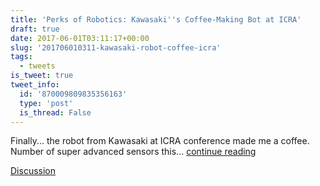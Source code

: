 ```yaml
---
title: 'Perks of Robotics: Kawasaki''s Coffee-Making Bot at ICRA'
draft: true
date: 2017-06-01T03:11:17+00:00
slug: '201706010311-kawasaki-robot-coffee-icra'
tags:
  - tweets
is_tweet: true
tweet_info:
  id: '870009809835356163'
  type: 'post'
  is_thread: False
---
```




Finally... the robot from Kawasaki at ICRA conference made me a coffee. Number of super advanced sensors this... [continue reading](urls[0])

[Discussion](https://x.com/sytelus/status/870009809835356163)
